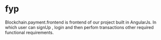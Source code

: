 # fyp
Blockchain.payment.frontend is frontend of our project built in AngularJs. In which user can signUp , login and then perfom transactions other required functional requirements.

